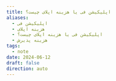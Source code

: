 ```yaml
---
title: اپلیکیشن فی یا هزینه اپلای چیست؟
aliases:
  - اپلیکیشن فی
  - هزینه اپلای
  - اپلیکیشن فی یا هزینه اپلای چیست؟
  - هزینه پذیرش
tags:
  - note
date: 2024-06-12
draft: false
direction: auto
---
```



